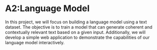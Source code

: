 # A2:Language Model
 In this project, we will focus on building a language model using a text dataset. The objective is to train a model that can generate coherent and contextually relevant text based on a given input. Additionally, we will develop a simple web application to demonstrate the capabilities of our language model interactively. 
